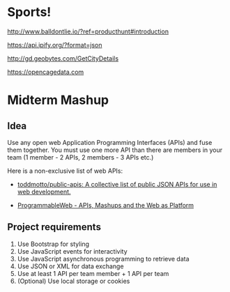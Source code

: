 # Sports!

http://www.balldontlie.io/?ref=producthunt#introduction

https://api.ipify.org/?format=json

http://gd.geobytes.com/GetCityDetails

https://opencagedata.com


# Midterm Mashup

## Idea

Use any open web Application Programming Interfaces (APIs) and fuse them together. You must use one more API than there are members in your team (1 member - 2 APIs, 2 members - 3 APIs etc.)

Here is a non-exclusive list of web APIs:

* [toddmotto/public-apis: A collective list of public JSON APIs for use in web development.](https://github.com/toddmotto/public-apis)

* [ProgrammableWeb - APIs, Mashups and the Web as Platform](https://www.programmableweb.com/)

## Project requirements

1. Use Bootstrap for styling
2. Use JavaScript events for interactivity
3. Use JavaScript asynchronous programming to retrieve data
4. Use JSON or XML for data exchange
5. Use at least 1 API per team member + 1 API per team
6. (Optional) Use local storage or cookies

